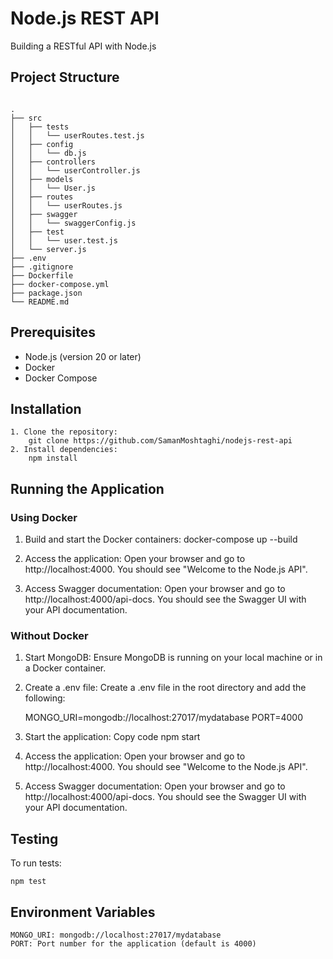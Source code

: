# Node.js REST API
Building a RESTful API with Node.js

## Project Structure

``` Building a RESTful API with Node.js

.
├── src
│   ├── tests
│   │   └── userRoutes.test.js
│   ├── config
│   │   └── db.js
│   ├── controllers
│   │   └── userController.js
│   ├── models
│   │   └── User.js
│   ├── routes
│   │   └── userRoutes.js
│   ├── swagger
│   │   └── swaggerConfig.js
│   ├── test
│   │   └── user.test.js
│   └── server.js
├── .env
├── .gitignore
├── Dockerfile
├── docker-compose.yml
├── package.json
└── README.md
```

## Prerequisites
- Node.js (version 20 or later)
- Docker
- Docker Compose

## Installation
    1. Clone the repository:
        git clone https://github.com/SamanMoshtaghi/nodejs-rest-api        
    2. Install dependencies:
        npm install


## Running the Application

### Using Docker

1. Build and start the Docker containers:
    docker-compose up --build

2. Access the application:
    Open your browser and go to http://localhost:4000. You should see "Welcome to the Node.js API".
        
3. Access Swagger documentation:
    Open your browser and go to http://localhost:4000/api-docs. You should see the Swagger UI with your API documentation.


### Without Docker
1. Start MongoDB:
    Ensure MongoDB is running on your local machine or in a Docker container.

2. Create a .env file:
    Create a .env file in the root directory and add the following:
    
    MONGO_URI=mongodb://localhost:27017/mydatabase
    PORT=4000

3. Start the application:
    Copy code
    npm start

4. Access the application:
    Open your browser and go to http://localhost:4000. You should see "Welcome to the Node.js API".

5. Access Swagger documentation:
    Open your browser and go to http://localhost:4000/api-docs. You should see the Swagger UI with your API documentation.

## Testing
To run tests:
    
    npm test

## Environment Variables
    MONGO_URI: mongodb://localhost:27017/mydatabase
    PORT: Port number for the application (default is 4000)